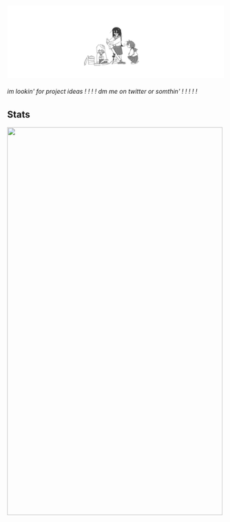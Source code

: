 <img src="./assets/banner.png" alt="banner">
<h6>im lookin' for project ideas ! ! ! ! dm me on twitter or somthin' ! ! ! ! !</h6>

<!--
Hey, im nxxh, here's some stuff about me ig... <comment here oh yea and you should maybe like look at [this](INSERT_LINK_TO_CURRENT_PROJECT_HERE) or something... comment here>
<br>
<br>
here's what i have been working with recently:
- javascript
- html/css
- node.js

<br>

but i also kinda like work with:
- electron.js
- webview2 (go)
- sass/scss
- discord.js
-->

## Stats

<img width="500" height="900" src="https://metrics.lecoq.io/nxxh447?template=classic&lines=1&repositories=1&languages=1&isocalendar=1&repositories=100&repositories.batch=100&repositories.forks=false&repositories.affiliations=owner&isocalendar.duration=full-year&languages.limit=8&languages.threshold=0%25&languages.colors=github&languages.sections=most-used&languages.indepth=false&languages.analysis.timeout=15&languages.categories=markup%2C%20programming&languages.recent.categories=markup%2C%20programming&languages.recent.load=300&languages.recent.days=14&config.timezone=America%2FNew_York">


<!--
[![](https://github-readme-stats.vercel.app/api/top-langs/?username=nxxh447&layout=compact&card_width=1000)](https://github.com/anuraghazra/github-readme-stats)
[![](https://activity-graph.herokuapp.com/graph?username=nxxh447&bg_color=0D1117&hide_border=true&color=4B8DDA&line=4B8DDA&point=FFFFFF)](https://github.com/ashutosh00710/github-readme-activity-graph)
-->
